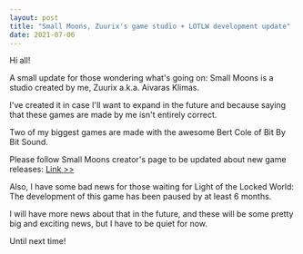 ```yaml
---
layout: post
title: "Small Moons, Zuurix's game studio + LOTLW development update"
date: 2021-07-06
---
```


Hi all!

A small update for those wondering what's going on: Small Moons is a studio created by me, Zuurix a.k.a. Aivaras Klimas.

I've created it in case I'll want to expand in the future and because saying that these games are made by me isn't entirely correct.

Two of my biggest games are made with the awesome Bert Cole of Bit By Bit Sound.

Please follow Small Moons creator's page to be updated about new game releases:
[Link >>](https://store.steampowered.com/developer/smallmoons/)

Also, I have some bad news for those waiting for Light of the Locked World: The development of this game has been paused by at least 6 months.

I will have more news about that in the future, and these will be some pretty big and exciting news, but I have to be quiet for now.

Until next time!
